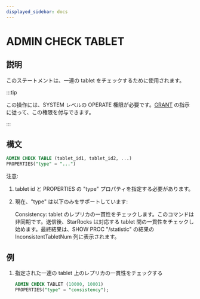 ```yaml
---
displayed_sidebar: docs
---
```


# ADMIN CHECK TABLET

## 説明

このステートメントは、一連の tablet をチェックするために使用されます。

:::tip

この操作には、SYSTEM レベルの OPERATE 権限が必要です。[GRANT](../../account-management/GRANT.md) の指示に従って、この権限を付与できます。

:::

## 構文

```sql
ADMIN CHECK TABLE (tablet_id1, tablet_id2, ...)
PROPERTIES("type" = "...")
```

注意:

1. tablet id と PROPERTIES の "type" プロパティを指定する必要があります。

2. 現在、"type" は以下のみをサポートしています:

   Consistency: tablet のレプリカの一貫性をチェックします。このコマンドは非同期です。送信後、StarRocks は対応する tablet 間の一貫性をチェックし始めます。最終結果は、SHOW PROC "/statistic" の結果の InconsistentTabletNum 列に表示されます。

## 例

1. 指定された一連の tablet 上のレプリカの一貫性をチェックする

    ```sql
    ADMIN CHECK TABLET (10000, 10001)
    PROPERTIES("type" = "consistency");
    ```